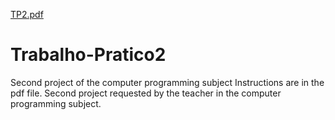 [TP2.pdf](https://github.com/vitordbo/Trabalho-Pratico2/files/6836915/TP2.pdf)
# Trabalho-Pratico2
Second project of the computer programming subject
Instructions are in the pdf file.
Second project requested by the teacher in the computer programming subject.

